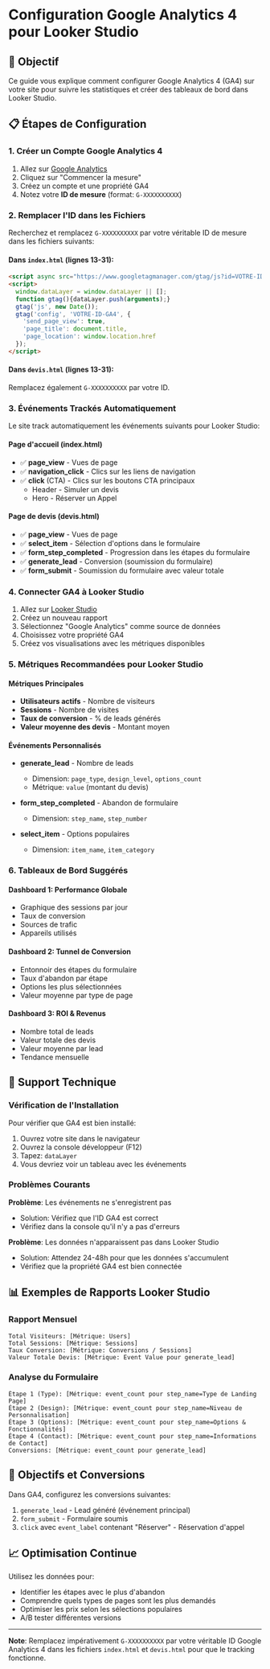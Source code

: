# Configuration Google Analytics 4 pour Looker Studio

## 🎯 Objectif
Ce guide vous explique comment configurer Google Analytics 4 (GA4) sur votre site pour suivre les statistiques et créer des tableaux de bord dans Looker Studio.

## 📋 Étapes de Configuration

### 1. Créer un Compte Google Analytics 4

1. Allez sur [Google Analytics](https://analytics.google.com/)
2. Cliquez sur "Commencer la mesure"
3. Créez un compte et une propriété GA4
4. Notez votre **ID de mesure** (format: `G-XXXXXXXXXX`)

### 2. Remplacer l'ID dans les Fichiers

Recherchez et remplacez `G-XXXXXXXXXX` par votre véritable ID de mesure dans les fichiers suivants:

#### Dans `index.html` (lignes 13-31):
```html
<script async src="https://www.googletagmanager.com/gtag/js?id=VOTRE-ID-GA4"></script>
<script>
  window.dataLayer = window.dataLayer || [];
  function gtag(){dataLayer.push(arguments);}
  gtag('js', new Date());
  gtag('config', 'VOTRE-ID-GA4', {
    'send_page_view': true,
    'page_title': document.title,
    'page_location': window.location.href
  });
</script>
```

#### Dans `devis.html` (lignes 13-31):
Remplacez également `G-XXXXXXXXXX` par votre ID.

### 3. Événements Trackés Automatiquement

Le site track automatiquement les événements suivants pour Looker Studio:

#### Page d'accueil (index.html)
- ✅ **page_view** - Vues de page
- ✅ **navigation_click** - Clics sur les liens de navigation
- ✅ **click** (CTA) - Clics sur les boutons CTA principaux
  - Header - Simuler un devis
  - Hero - Réserver un Appel

#### Page de devis (devis.html)
- ✅ **page_view** - Vues de page
- ✅ **select_item** - Sélection d'options dans le formulaire
- ✅ **form_step_completed** - Progression dans les étapes du formulaire
- ✅ **generate_lead** - Conversion (soumission du formulaire)
- ✅ **form_submit** - Soumission du formulaire avec valeur totale

### 4. Connecter GA4 à Looker Studio

1. Allez sur [Looker Studio](https://lookerstudio.google.com/)
2. Créez un nouveau rapport
3. Sélectionnez "Google Analytics" comme source de données
4. Choisissez votre propriété GA4
5. Créez vos visualisations avec les métriques disponibles

### 5. Métriques Recommandées pour Looker Studio

#### Métriques Principales
- **Utilisateurs actifs** - Nombre de visiteurs
- **Sessions** - Nombre de visites
- **Taux de conversion** - % de leads générés
- **Valeur moyenne des devis** - Montant moyen

#### Événements Personnalisés
- **generate_lead** - Nombre de leads
  - Dimension: `page_type`, `design_level`, `options_count`
  - Métrique: `value` (montant du devis)
  
- **form_step_completed** - Abandon de formulaire
  - Dimension: `step_name`, `step_number`
  
- **select_item** - Options populaires
  - Dimension: `item_name`, `item_category`

### 6. Tableaux de Bord Suggérés

#### Dashboard 1: Performance Globale
- Graphique des sessions par jour
- Taux de conversion
- Sources de trafic
- Appareils utilisés

#### Dashboard 2: Tunnel de Conversion
- Entonnoir des étapes du formulaire
- Taux d'abandon par étape
- Options les plus sélectionnées
- Valeur moyenne par type de page

#### Dashboard 3: ROI & Revenus
- Nombre total de leads
- Valeur totale des devis
- Valeur moyenne par lead
- Tendance mensuelle

## 🔧 Support Technique

### Vérification de l'Installation

Pour vérifier que GA4 est bien installé:

1. Ouvrez votre site dans le navigateur
2. Ouvrez la console développeur (F12)
3. Tapez: `dataLayer`
4. Vous devriez voir un tableau avec les événements

### Problèmes Courants

**Problème**: Les événements ne s'enregistrent pas
- Solution: Vérifiez que l'ID GA4 est correct
- Vérifiez dans la console qu'il n'y a pas d'erreurs

**Problème**: Les données n'apparaissent pas dans Looker Studio
- Solution: Attendez 24-48h pour que les données s'accumulent
- Vérifiez que la propriété GA4 est bien connectée

## 📊 Exemples de Rapports Looker Studio

### Rapport Mensuel
```
Total Visiteurs: [Métrique: Users]
Total Sessions: [Métrique: Sessions]  
Taux Conversion: [Métrique: Conversions / Sessions]
Valeur Totale Devis: [Métrique: Event Value pour generate_lead]
```

### Analyse du Formulaire
```
Étape 1 (Type): [Métrique: event_count pour step_name=Type de Landing Page]
Étape 2 (Design): [Métrique: event_count pour step_name=Niveau de Personnalisation]
Étape 3 (Options): [Métrique: event_count pour step_name=Options & Fonctionnalités]
Étape 4 (Contact): [Métrique: event_count pour step_name=Informations de Contact]
Conversions: [Métrique: event_count pour generate_lead]
```

## 🎯 Objectifs et Conversions

Dans GA4, configurez les conversions suivantes:
1. `generate_lead` - Lead généré (événement principal)
2. `form_submit` - Formulaire soumis
3. `click` avec `event_label` contenant "Réserver" - Réservation d'appel

## 📈 Optimisation Continue

Utilisez les données pour:
- Identifier les étapes avec le plus d'abandon
- Comprendre quels types de pages sont les plus demandés
- Optimiser les prix selon les sélections populaires
- A/B tester différentes versions

---

**Note**: Remplacez impérativement `G-XXXXXXXXXX` par votre véritable ID Google Analytics 4 dans les fichiers `index.html` et `devis.html` pour que le tracking fonctionne.
